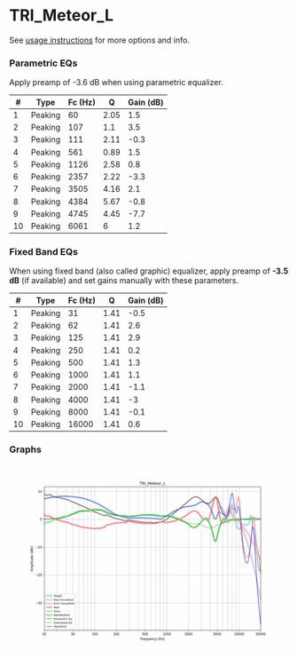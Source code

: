 # TRI_Meteor_L
See [usage instructions](https://github.com/jaakkopasanen/AutoEq#usage) for more options and info.

### Parametric EQs
Apply preamp of -3.6 dB when using parametric equalizer.

|   # | Type    |   Fc (Hz) |    Q |   Gain (dB) |
|-----|---------|-----------|------|-------------|
|   1 | Peaking |        60 | 2.05 |         1.5 |
|   2 | Peaking |       107 | 1.1  |         3.5 |
|   3 | Peaking |       111 | 2.11 |        -0.3 |
|   4 | Peaking |       561 | 0.89 |         1.5 |
|   5 | Peaking |      1126 | 2.58 |         0.8 |
|   6 | Peaking |      2357 | 2.22 |        -3.3 |
|   7 | Peaking |      3505 | 4.16 |         2.1 |
|   8 | Peaking |      4384 | 5.67 |        -0.8 |
|   9 | Peaking |      4745 | 4.45 |        -7.7 |
|  10 | Peaking |      6061 | 6    |         1.2 |

### Fixed Band EQs
When using fixed band (also called graphic) equalizer, apply preamp of **-3.5 dB** (if available) and set gains manually with these parameters.

|   # | Type    |   Fc (Hz) |    Q |   Gain (dB) |
|-----|---------|-----------|------|-------------|
|   1 | Peaking |        31 | 1.41 |        -0.5 |
|   2 | Peaking |        62 | 1.41 |         2.6 |
|   3 | Peaking |       125 | 1.41 |         2.9 |
|   4 | Peaking |       250 | 1.41 |         0.2 |
|   5 | Peaking |       500 | 1.41 |         1.3 |
|   6 | Peaking |      1000 | 1.41 |         1.1 |
|   7 | Peaking |      2000 | 1.41 |        -1.1 |
|   8 | Peaking |      4000 | 1.41 |        -3   |
|   9 | Peaking |      8000 | 1.41 |        -0.1 |
|  10 | Peaking |     16000 | 1.41 |         0.6 |

### Graphs
![](./TRI_Meteor_L.png)
